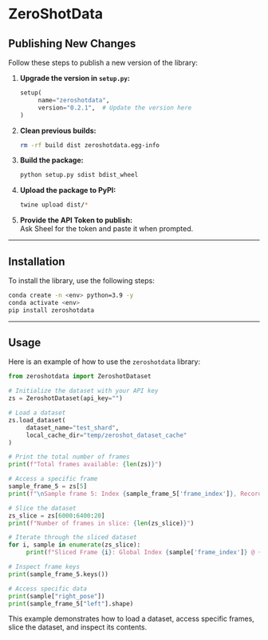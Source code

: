 # ZeroShotData

## Publishing New Changes

Follow these steps to publish a new version of the library:

1. **Upgrade the version in `setup.py`:**

   ```python
   setup(
        name="zeroshotdata",
        version="0.2.1",  # Update the version here
   )
   ```

2. **Clean previous builds:**

   ```bash
   rm -rf build dist zeroshotdata.egg-info
   ```

3. **Build the package:**

   ```bash
   python setup.py sdist bdist_wheel
   ```

4. **Upload the package to PyPI:**

   ```bash
   twine upload dist/*
   ```

5. **Provide the API Token to publish:**  
   Ask Sheel for the token and paste it when prompted.

---

## Installation

To install the library, use the following steps:

```bash
conda create -n <env> python=3.9 -y
conda activate <env>
pip install zeroshotdata
```

---

## Usage

Here is an example of how to use the `zeroshotdata` library:

```python
from zeroshotdata import ZeroshotDataset

# Initialize the dataset with your API key
zs = ZeroshotDataset(api_key="")

# Load a dataset
zs.load_dataset(
     dataset_name="test_shard",
     local_cache_dir="temp/zeroshot_dataset_cache"
)

# Print the total number of frames
print(f"Total frames available: {len(zs)}")

# Access a specific frame
sample_frame_5 = zs[5]
print(f"\nSample frame 5: Index {sample_frame_5['frame_index']}, Recording: {sample_frame_5['recording_name']}")

# Slice the dataset
zs_slice = zs[6000:6400:20]
print(f"Number of frames in slice: {len(zs_slice)}")

# Iterate through the sliced dataset
for i, sample in enumerate(zs_slice):
     print(f"Sliced Frame {i}: Global Index {sample['frame_index']} @ {sample['recording_name']} (episode {sample['episode_index']})")

# Inspect frame keys
print(sample_frame_5.keys())

# Access specific data
print(sample["right_pose"])
print(sample_frame_5["left"].shape)
```

This example demonstrates how to load a dataset, access specific frames, slice the dataset, and inspect its contents.
